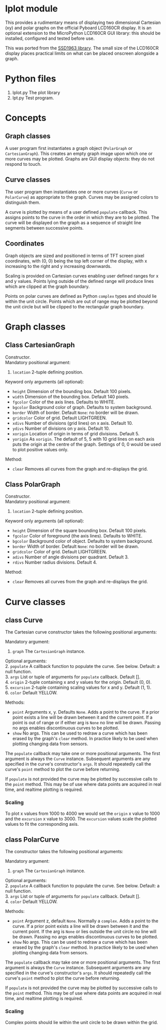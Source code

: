 # lplot module

This provides a rudimentary means of displaying two dimensional Cartesian (xy)
and polar graphs on the official Pyboard LCD160CR display. It is an optional
extension to the MicroPython LCD160CR GUI library: this should be installed,
configured and tested before use.

This was ported from the [SSD1963 library](https://github.com/peterhinch/micropython-tft-gui.git).
The small size of the LCD160CR display places practical limits on what can be
placed onscreen alongside a graph.

# Python files

 1. lplot.py The plot library
 2. lpt.py Test program.

# Concepts

## Graph classes

A user program first instantiates a graph object (``PolarGraph`` or
``CartesianGraph``). This creates an empty graph image upon which one or more
curves may be plotted. Graphs are GUI display objects: they do not respond to
touch.

## Curve classes

The user program then instantiates one or more curves (``Curve`` or
``PolarCurve``) as appropriate to the graph. Curves may be assigned colors to
distinguish them.

A curve is plotted by means of a user defined ``populate`` callback. This
assigns points to the curve in the order in which they are to be plotted. The
curve will be displayed on the graph as a sequence of straight line segments
between successive points.

## Coordinates

Graph objects are sized and positioned in terms of TFT screen pixel
coordinates, with (0, 0) being the top left corner of the display, with x
increasing to the right and y increasing downwards.

Scaling is provided on Cartesian curves enabling user defined ranges for x and
y values. Points lying outside of the defined range will produce lines which
are clipped at the graph boundary.

Points on polar curves are defined as Python ``complex`` types and should lie
within the unit circle. Points which are out of range may be plotted beyond the
unit circle but will be clipped to the rectangular graph boundary.

# Graph classes

## Class CartesianGraph

Constructor.  
Mandatory positional argument:  
 1. ``location`` 2-tuple defining position.

Keyword only arguments (all optional):  
 * ``height`` Dimension of the bounding box. Default 100 pixels.
 * ``width`` Dimension of the bounding box. Default 140 pixels.
 * ``fgcolor`` Color of the axis lines. Defaults to WHITE.
 * ``bgcolor`` Background color of graph. Defaults to system background.
 * ``border`` Width of border. Default ``None``: no border will be drawn.
 * ``gridcolor`` Color of grid. Default LIGHTGREEN.
 * ``xdivs`` Number of divisions (grid lines) on x axis. Default 10.
 * ``ydivs`` Number of divisions on y axis. Default 10.
 * ``xorigin`` Location of origin in terms of grid divisions. Default 5.
 * ``yorigin`` As ``xorigin``. The default of 5, 5 with 10 grid lines on each axis puts the origin
 at the centre of the graph. Settings of 0, 0 would be used to plot positive values only.

Method:
 * ``clear`` Removes all curves from the graph and re-displays the grid.

## Class PolarGraph

Constructor.  
Mandatory positional argument:  
 1. ``location`` 2-tuple defining position.

Keyword only arguments (all optional):  
 * ``height`` Dimension of the square bounding box. Default 100 pixels.
 * ``fgcolor`` Color of foreground (the axis lines). Defaults to WHITE.
 * ``bgcolor`` Background color of object. Defaults to system background.
 * ``border`` Width of border. Default ``None``: no border will be drawn.
 * ``gridcolor`` Color of grid. Default LIGHTGREEN.
 * ``adivs`` Number of angle divisions per quadrant. Default 3.
 * ``rdivs`` Number radius divisions. Default 4.

Method:
 * ``clear`` Removes all curves from the graph and re-displays the grid.

# Curve classes

## class Curve

The Cartesian curve constructor takes the following positional arguments:

Mandatory argument:
 1. ``graph`` The ``CartesianGraph`` instance.

Optional arguments:  
 2. ``populate`` A callback function to populate the curve. See below. Default: a null function.  
 3. ``args`` List or tuple of arguments for ``populate`` callback. Default [].  
 4. ``origin`` 2-tuple containing x and y values for the origin. Default (0, 0).  
 5. ``excursion`` 2-tuple containing scaling values for x and y. Default (1, 1).  
 6. ``color`` Default YELLOW.

Methods:
 * ``point`` Arguments x, y. Defaults ``None``. Adds a point to the curve. If a
 prior point exists a line will be drawn between it and the current point. If a
 point is out of range or if either arg is ``None`` no line will be drawn.
 Passing no args enables discontinuous curves to be plotted.
 * ``show`` No args. This can be used to redraw a curve which has been erased
 by the graph's ``clear`` method. In practice likely to be used when plotting
 changing data from sensors.

The ``populate`` callback may take one or more positional arguments. The first argument is always
the ``Curve`` instance. Subsequent arguments are any specified in the curve's constructor's
``args``. It should repeatedly call the curve's ``point`` method to plot the curve before
returning.

If ``populate`` is not provided the curve may be plotted by successive calls to the ``point``
method. This may be of use where data points are acquired in real time, and realtime plotting is
required.

### Scaling

To plot x values from 1000 to 4000 we would set the ``origin`` x value to 1000 and the ``excursion``
x value to 3000. The ``excursion`` values scale the plotted values to fit the corresponding axis.

## class PolarCurve

The constructor takes the following positional arguments:

Mandatory argument:
 1. ``graph`` The ``CartesianGraph`` instance.

Optional arguments:  
 2. ``populate`` A callback function to populate the curve. See below. Default: a null function.  
 3. ``args`` List or tuple of arguments for ``populate`` callback. Default [].  
 4. ``color`` Default YELLOW.

Methods:
 * ``point`` Argument z, default ``None``. Normally a ``complex``. Adds a point
 to the curve. If a prior point exists a line will be drawn between it and the
 current point. If the arg is ``None`` or lies outside the unit circle no line
 will be drawn. Passing no args enables discontinuous curves to be plotted.
 * ``show`` No args. This can be used to redraw a curve which has been erased by the graph's
 ``clear`` method. In practice likely to be used when plotting changing data from sensors.

The ``populate`` callback may take one or more positional arguments. The first argument is always
the ``Curve`` instance. Subsequent arguments are any specified in the curve's constructor's
``args``. It should repeatedly call the curve's ``point`` method to plot the curve before
returning.

If ``populate`` is not provided the curve may be plotted by successive calls to the ``point``
method. This may be of use where data points are acquired in real time, and realtime plotting is
required.

### Scaling

Complex points should lie within the unit circle to be drawn within the grid.

